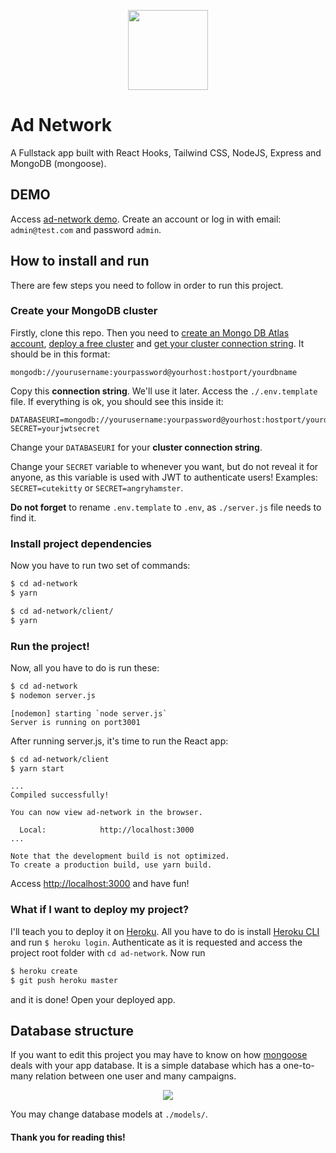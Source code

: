 <p align="center">
 <img src="https://ad-network.herokuapp.com/logo.png" width="128px" />
</p>

# Ad Network

A Fullstack app built with React Hooks, Tailwind CSS, NodeJS, Express and MongoDB (mongoose).


## DEMO

Access [ad-network demo](https://ad-network.herokuapp.com/). Create an account or log in with email: `admin@test.com` and password `admin`. 

## How to install and run

There are few steps you need to follow in order to run this project.

### Create your MongoDB cluster
Firstly, clone this repo. Then you need to [create an Mongo DB Atlas account](https://docs.atlas.mongodb.com/tutorial/create-atlas-account), [deploy a free cluster](https://docs.atlas.mongodb.com/tutorial/deploy-free-tier-cluster/) and [get your cluster connection string](https://docs.mongodb.com/drivers/node/current/quick-start/#connect-to-your-cluster). It should be in this format:

```mongodb://yourusername:yourpassword@yourhost:hostport/yourdbname```

Copy this **connection string**. We'll use it later. Access the `./.env.template` file. If everything is ok, you should see this inside it:

```
DATABASEURI=mongodb://yourusername:yourpassword@yourhost:hostport/yourdatabasename
SECRET=yourjwtsecret
```

Change your `DATABASEURI` for your **cluster connection string**. 

Change your `SECRET` variable to whenever you want, but do not reveal it for anyone, as this variable is used with JWT to authenticate users! Examples: `SECRET=cutekitty` or `SECRET=angryhamster`.

**Do not forget** to rename `.env.template` to `.env`, as `./server.js` file needs to find it.

### Install project dependencies

Now you have to run two set of commands:

```zsh
$ cd ad-network
$ yarn
```

```zsh
$ cd ad-network/client/
$ yarn
```

### Run the project!

Now, all you have to do is run these:

```zsh
$ cd ad-network
$ nodemon server.js
```

```
[nodemon] starting `node server.js`
Server is running on port3001
```

After running server.js, it's time to run the React app: 
```zsh
$ cd ad-network/client
$ yarn start
```

```Starting the development server...
...
Compiled successfully!

You can now view ad-network in the browser.

  Local:            http://localhost:3000
...

Note that the development build is not optimized.
To create a production build, use yarn build.
```

Access [http://localhost:3000](http://localhost:3000) and have fun!

### What if I want to deploy my project?

I'll teach you to deploy it on [Heroku](https://www.heroku.com/). All you have to do is install [Heroku CLI](https://devcenter.heroku.com/articles/heroku-cli) and run `$ heroku login`. Authenticate as it is requested and access the project root folder with `cd ad-network`. Now run 
```zsh
$ heroku create
$ git push heroku master
```

and it is done! Open your deployed app.


## Database structure

If you want to edit this project you may have to know on how [mongoose](https://mongoosejs.com/docs/) deals with your app database. It is a simple database which has a one-to-many relation between one user and many campaigns.

<p align="center">
 <img src="https://user-images.githubusercontent.com/16800059/128025863-28419918-0bf4-4579-a92e-2945587bfaa6.png" />
</p>

You may change database models at `./models/`. 

#### Thank you for reading this!

